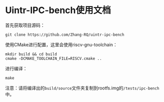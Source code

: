 # Uintr-IPC-bench使用文档

首先获取项目源码：

```
git clone https://github.com/Zhang-RQ/uintr-ipc-bench
```

使用CMake进行配置，这里会使用riscv-gnu-toolchain：

```
mkdir build && cd build
cmake -DCMAKE_TOOLCHAIN_FILE=RISCV.cmake ..
```

进行编译：

```
make
```

注意：请将编译出的```build/source```文件夹复制到rootfs.img的```/tests/ipc-bench```中。